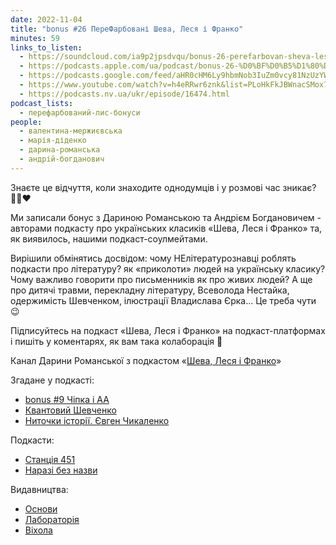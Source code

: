 ```yaml
---
date: 2022-11-04
title: "bonus #26 ПереФарбовані Шева, Леся і Франко"
minutes: 59
links_to_listen:
  - https://soundcloud.com/ia9p2jpsdvqu/bonus-26-perefarbovan-sheva-lesya-franko
  - https://podcasts.apple.com/ua/podcast/bonus-26-%D0%BF%D0%B5%D1%80%D0%B5%D1%84%D0%B0%D1%80%D0%B1%D0%BE%D0%B2%D0%B0%D0%BD%D1%96-%D1%88%D0%B5%D0%B2%D0%B0-%D0%BB%D0%B5%D1%81%D1%8F-%D1%96-%D1%84%D1%80%D0%B0%D0%BD%D0%BA%D0%BE/id1563575488?i=1000585048181
  - https://podcasts.google.com/feed/aHR0cHM6Ly9hbmNob3IuZm0vcy81NzUzYWEwMC9wb2RjYXN0L3Jzcw/episode/Y2I4YTFhNWUtNmVjZi00Mjg5LTliNWUtMTU1YzNhMmU4M2Qy?sa=X&ved=0CA0QkfYCahcKEwjQ25KxjZr7AhUAAAAAHQAAAAAQAQ
  - https://www.youtube.com/watch?v=h4eRRwr6znk&list=PLoHkFkJBWnacSMox7iWMMtWmSyZJ7lepM&index=24
  - https://podcasts.nv.ua/ukr/episode/16474.html
podcast_lists:
  - перефарбований-лис-бонуси
people:
  - валентина-мержиєвська
  - марія-діденко
  - дарина-романська
  - андрій-богданович
---
```


Знаєте це відчуття, коли знаходите однодумців і у розмові час зникає? 🙌🏼❤️

Ми записали бонус з Дариною Романською та Андрієм Богдановичем \- авторами
подкасту про українських класиків «Шева, Леся і Франко» та, як виявилось,
нашими подкаст-соулмейтами.

Вирішили обмінятись досвідом: чому НЕлітературознавці роблять подкасти про
літературу? як «приколоти» людей на українську класику? Чому важливо говорити
про письменників як про живих людей? А ще про дитячі травми, перекладну
літературу, Всеволода Нестайка, одержимість Шевченком, ілюстрації Владислава
Єрка… Це треба чути 😉

Підписуйтесь на подкаст «Шева, Леся і Франко» на подкаст-платформах і пишіть у
коментарях, як вам така колаборація 🦊  

Канал Дарини Романської з подкастом «[Шева, Леся і Франко][1]»

Згадане у подкасті:
- [bonus #9 Чіпка і АА][2]
- [Квантовий Шевченко][3]
- [Ниточки історії. Євген Чикаленко][4]

Подкасти:
- [Станція 451][5]
- [Наразі без назви][6]

Видавництва:
- [Основи][7]
- [Лабораторія][8]
- [Віхола][9]

[1]: https://www.youtube.com/channel/UCmRNxrYo9mWATIETKjYGAgQ
[2]: /перефарбований-лис/29/
[3]: https://youtu.be/4WvQIrfDxjw
[4]: /валентність/31/
[5]: /станція-451/
[6]: /наразі-без-назви/
[7]: https://osnovypublishing.com/
[8]: https://laboratoria.pro/
[9]: https://cutt.ly/KNJ7VHH
